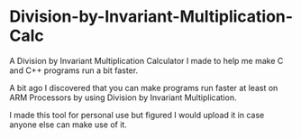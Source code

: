 # Division-by-Invariant-Multiplication-Calc
A Division by Invariant Multiplication Calculator I made to help me make C and C++ programs run a bit faster.

A bit ago I discovered that you can make programs run faster at least on ARM Processors by using Division by Invariant Multiplication. 

I made this tool for personal use but figured I would upload it in case anyone else can make use of it.
